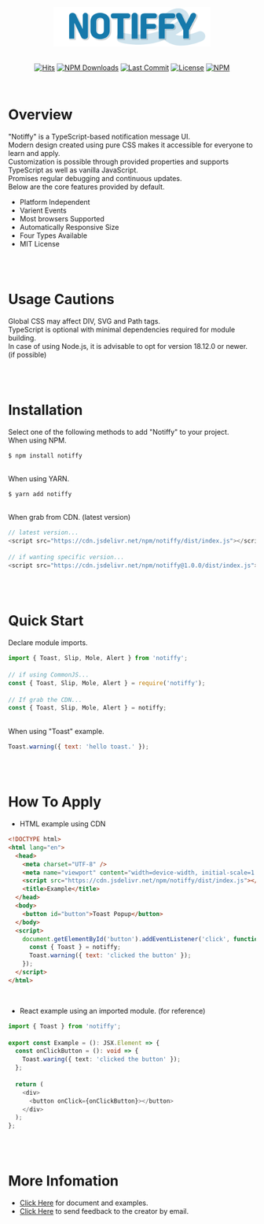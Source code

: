 <div align="center">
<img src="logo_color.png" width="320px" />

<br />
<br />

[![Hits](https://hits.seeyoufarm.com/api/count/incr/badge.svg?url=https%3A%2F%2Fgithub.com%2Fdevcheeze%2Fnotiffy&count_bg=%231679AB&title_bg=%23555555&icon=github.svg&icon_color=%23FFFFFF&title=Hits&edge_flat=false)](https://github.com/frog2am/test) [![NPM Downloads](https://img.shields.io/npm/dt/swiper.svg?style=flat&label=NPM Download)]() [![Last Commit](https://img.shields.io/github/last-commit/frog2am/test.svg?style=flat&label=Last Commit)]() [![License](https://img.shields.io/npm/l/idm-ipex-ui.svg?style=flat&label=License)]()
[![NPM](https://nodei.co/npm/swiper.png?downloads=true)](https://www.npmjs.com/package/notiffy)

</div>

<br />

# Overview

"Notiffy" is a TypeScript-based notification message UI.
<br />
Modern design created using pure CSS makes it accessible for everyone to learn and apply.
<br />
Customization is possible through provided properties and supports TypeScript as well as vanilla JavaScript.
<br />
Promises regular debugging and continuous updates.
<br />
Below are the core features provided by default.
<br />

- Platform Independent
- Varient Events
- Most browsers Supported
- Automatically Responsive Size
- Four Types Available
- MIT License

<br />
<br />

# Usage Cautions

Global CSS may affect DIV, SVG and Path tags.
<br />
TypeScript is optional with minimal dependencies required for module building.
<br />
In case of using Node.js, it is advisable to opt for version 18.12.0 or newer. (if possible)

<br />
<br />

# Installation

Select one of the following methods to add "Notiffy" to your project.
<br />
When using NPM.
<br />

```shell
$ npm install notiffy
```

<br />
When using YARN.
<br />

```shell
$ yarn add notiffy
```

<br />
When grab from CDN. (latest version)
<br />

```javascript
// latest version...
<script src="https://cdn.jsdelivr.net/npm/notiffy/dist/index.js"></script>

// if wanting specific version...
<script src="https://cdn.jsdelivr.net/npm/notiffy@1.0.0/dist/index.js"></script>
```

<br />
<br />

# Quick Start

Declare module imports.
<br />

```javascript
import { Toast, Slip, Mole, Alert } from 'notiffy';

// if using CommonJS...
const { Toast, Slip, Mole, Alert } = require('notiffy');

// If grab the CDN...
const { Toast, Slip, Mole, Alert } = notiffy;
```

<br />
When using "Toast" example.
<br />

```javascript
Toast.warning({ text: 'hello toast.' });
```

<br />
<br />

# How To Apply

- HTML example using CDN

```html
<!DOCTYPE html>
<html lang="en">
  <head>
    <meta charset="UTF-8" />
    <meta name="viewport" content="width=device-width, initial-scale=1.0" />
    <script src="https://cdn.jsdelivr.net/npm/notiffy/dist/index.js"></script>
    <title>Example</title>
  </head>
  <body>
    <button id="button">Toast Popup</button>
  </body>
  <script>
    document.getElementById('button').addEventListener('click', function () {
      const { Toast } = notiffy;
      Toast.warning({ text: 'clicked the button' });
    });
  </script>
</html>
```

<br />

- React example using an imported module. (for reference)

```typescript
import { Toast } from 'notiffy';

export const Example = (): JSX.Element => {
  const onClickButton = (): void => {
    Toast.waring({ text: 'clicked the button' });
  };

  return (
    <div>
      <button onClick={onClickButton}></button>
    </div>
  );
};
```

<br />
<br />

# More Infomation

- [Click Here](https://devcheeze.github.io/notiffy/) for document and examples.
- [Click Here](mailto:devcheeze@icloud.com) to send feedback to the creator by email.
